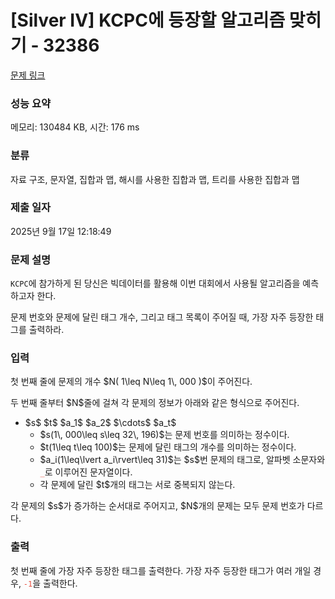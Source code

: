# [Silver IV] KCPC에 등장할 알고리즘 맞히기 - 32386 

[문제 링크](https://www.acmicpc.net/problem/32386) 

### 성능 요약

메모리: 130484 KB, 시간: 176 ms

### 분류

자료 구조, 문자열, 집합과 맵, 해시를 사용한 집합과 맵, 트리를 사용한 집합과 맵

### 제출 일자

2025년 9월 17일 12:18:49

### 문제 설명

<p><code>KCPC</code>에 참가하게 된 당신은 빅데이터를 활용해 이번 대회에서 사용될 알고리즘을 예측하고자 한다.</p>

<p>문제 번호와 문제에 달린 태그 개수, 그리고 태그 목록이 주어질 때, 가장 자주 등장한 태그를 출력하라.</p>

### 입력 

 <p>첫 번째 줄에 문제의 개수 $N( 1\leq N\leq 1\, 000 )$이 주어진다.</p>

<p>두 번째 줄부터 $N$줄에 걸쳐 각 문제의 정보가 아래와 같은 형식으로 주어진다.</p>

<ul>
	<li>$s$ $t$ $a_1$ $a_2$ $\cdots$ $a_t$
	<ul>
		<li>$s(1\, 000\leq s\leq 32\, 196)$는 문제 번호를 의미하는 정수이다.</li>
		<li>$t(1\leq t\leq 100)$는 문제에 달린 태그의 개수를 의미하는 정수이다.</li>
		<li>$a_i(1\leq\lvert a_i\rvert\leq 31)$는 $s$번 문제의 태그로, 알파벳 소문자와 <span style="color:#e74c3c;"><code>_</code></span>로 이루어진 문자열이다.</li>
		<li>각 문제에 달린 $t$개의 태그는 서로 중복되지 않는다.</li>
	</ul>
	</li>
</ul>

<p>각 문제의 $s$가 증가하는 순서대로 주어지고, $N$개의 문제는 모두 문제 번호가 다르다.</p>

### 출력 

 <p>첫 번째 줄에 가장 자주 등장한 태그를 출력한다. 가장 자주 등장한 태그가 여러 개일 경우, <span style="color:#e74c3c;"><code>-1</code></span>을 출력한다.</p>

